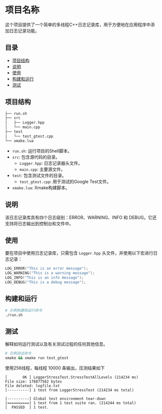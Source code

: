 # 项目名称

这个项目提供了一个简单的多线程C++日志记录库，用于方便地在应用程序中添加日志记录功能。

## 目录

- [项目结构](#项目结构)
- [说明](#说明)
- [使用](#使用)
- [构建和运行](#构建和运行)
- [测试](#测试)

## 项目结构

```bash
├── run.sh
├── src
│   ├── Logger.hpp
│   └── main.cpp
├── test
│   └── test_gtest.cpp
└── xmake.lua
```

- `run.sh`: 运行项目的Shell脚本。
- `src`: 包含源代码的目录。
  - `Logger.hpp`: 日志记录器头文件。
  - `main.cpp`: 主要源文件。
- `test`: 包含测试文件的目录。
  - `test_gtest.cpp`: 用于测试的Google Test文件。
- `xmake.lua`: Xmake构建脚本。

## 说明

该日志记录库具有四个日志级别：ERROR、WARNING、INFO 和 DEBUG。它还支持将日志输出到控制台和文件中。

## 使用

要在项目中使用日志记录库，只需包含 `Logger.hpp` 头文件，并使用以下宏进行日志记录：

```cpp
LOG_ERROR("This is an error message");
LOG_WARNING("This is a warning message");
LOG_INFO("This is an info message");
LOG_DEBUG("This is a debug message");
```

## 构建和运行

```bash
# 示例构建和运行命令
./run.sh
```

## 测试

解释如何运行测试以及有关测试过程的任何其他信息。

```bash
# 示例测试命令
xmake && xmake run test_gtest
```

使用256线程，每线程 10000 条输出，压测结果如下
```
[       OK ] LoggerStressTest.StressTestAllLevels (214234 ms)
File size: 178877582 bytes
File deleted: logfile.txt
[----------] 1 test from LoggerStressTest (214234 ms total)

[----------] Global test environment tear-down
[==========] 1 test from 1 test suite ran. (214244 ms total)
[  PASSED  ] 1 test.
```
